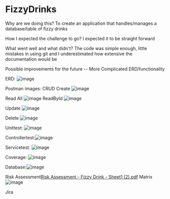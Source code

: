 # FizzyDrinks
Why are we doing this? To create an application that handles/manages a database/table of fizzy drinks

How I expected the challenge to go? I expected it to be straight forward

What went well and what didn't? The code was simple enough, little mistakes in using git and I underestimated how extensive the documentation would be

Possible improvements for the future -- More Complicated ERD/functionality

ERD: ![image](https://user-images.githubusercontent.com/95347330/153592431-b2b3937c-9353-4217-a58b-1ce571fc37f4.png)


Postman images: CRUD
Create ![image](https://user-images.githubusercontent.com/95347330/153590650-0c52a3e7-4f5c-498c-b105-0e18a32bb6d9.png)

Read All ![image](https://user-images.githubusercontent.com/95347330/153590988-5d5e5d08-2116-41fd-a9ce-d9787aae8c30.png)
ReadById ![image](https://user-images.githubusercontent.com/95347330/153591111-ac4ac37d-ae53-4985-8c24-eb8c2fb17b70.png)

Update ![image](https://user-images.githubusercontent.com/95347330/153591196-c30760bf-4c00-4a38-b187-568ea4b79d49.png)

Delete ![image](https://user-images.githubusercontent.com/95347330/153591274-4a13be77-3670-4c3c-9725-0034a8def567.png)

Unittest: ![image](https://user-images.githubusercontent.com/95347330/153593804-3c30dcb7-5400-45b9-9f8a-81adc4f286e7.png)


Controllertest:![image](https://user-images.githubusercontent.com/95347330/153593667-f5487291-b8db-4d97-a4d7-77cda73fe61b.png)


Servicetest: ![image](https://user-images.githubusercontent.com/95347330/153593939-d4ba86a9-14d3-4d43-9f3d-358b796e6d69.png)



Coverage: ![image](https://user-images.githubusercontent.com/95347330/153589465-50cffd79-1278-4f6c-abb5-8839a6283ba0.png)


Database:![image](https://user-images.githubusercontent.com/95347330/153589133-ee1bcb40-149b-417c-af81-11cd540e1bc7.png)


Risk Assessment[Risk Assessment - Fizzy Drink - Sheet1 (2).pdf](https://github.com/Ibra-Nasser/FizzyDrinks/files/8048528/Risk.Assessment.-.Fizzy.Drink.-.Sheet1.2.pdf)
Matrix ![image](https://user-images.githubusercontent.com/95347330/153595209-f48beb75-7708-4941-8ad6-0c17e984f6d4.png)



Jira
